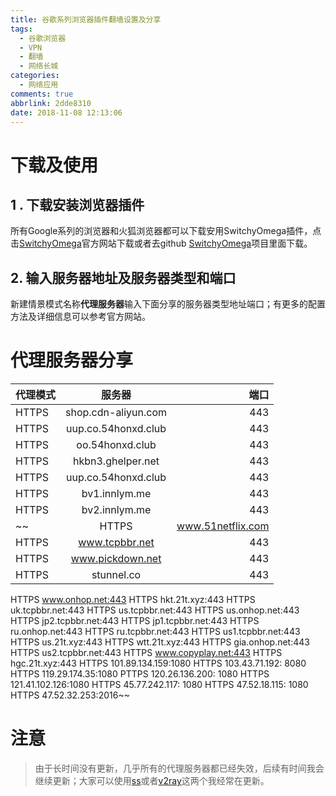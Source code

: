 ```yaml
---
title: 谷歌系列浏览器插件翻墙设置及分享
tags:
  - 谷歌浏览器
  - VPN
  - 翻墙
  - 网络长城
categories:
  - 网络应用
comments: true
abbrlink: 2dde8310
date: 2018-11-08 12:13:06
---
```


# 下载及使用
## 1 . 下载安装浏览器插件
所有Google系列的浏览器和火狐浏览器都可以下载安用SwitchyOmega插件，点击[SwitchyOmega](https://www.switchyomega.com)官方网站下载或者去github [SwitchyOmega](https://github.com/FelisCatus/SwitchyOmega)项目里面下载。
## 2. 输入服务器地址及服务器类型和端口
新建情景模式名称**代理服务器**输入下面分享的服务器类型地址端口；有更多的配置方法及详细信息可以参考官方网站。
<escape><!-- more --></escape>
# 代理服务器分享
| 代理模式 | 服务器 | 端口 |
| :--- | :----: | ----: |
| HTTPS | shop.cdn-aliyun.com | 443 |
| HTTPS | uup.co.54honxd.club | 443 |
| HTTPS | oo.54honxd.club | 443 |
| HTTPS | hkbn3.ghelper.net | 443 |
| HTTPS | uup.co.54honxd.club | 443 |
| HTTPS | bv1.innlym.me | 443 |
| HTTPS | bv2.innlym.me | 443 |
~~| HTTPS | www.51netflix.com | 80 |
| HTTPS | www.tcpbbr.net | 443 |
| HTTPS | www.pickdown.net | 443 |
| HTTPS | stunnel.co | 443 |
HTTPS www.onhop.net:443
HTTPS hkt.21t.xyz:443
HTTPS uk.tcpbbr.net:443
HTTPS us.tcpbbr.net:443
HTTPS us.onhop.net:443
HTTPS jp2.tcpbbr.net:443
HTTPS jp1.tcpbbr.net:443
HTTPS ru.onhop.net:443
HTTPS ru.tcpbbr.net:443
HTTPS us1.tcpbbr.net:443
HTTPS us.21t.xyz:443
HTTPS wtt.21t.xyz:443
HTTPS gia.onhop.net:443
HTTPS us2.tcpbbr.net:443
HTTPS www.copyplay.net:443
HTTPS hgc.21t.xyz:443
HTTPS 101.89.134.159:1080
HTTPS 103.43.71.192: 8080
HTTPS 119.29.174.35:1080
PTTPS 120.26.136.200: 1080
HTTPS 121.41.102.126:1080
HTTPS 45.77.242.117: 1080
HTTPS 47.52.18.115: 1080
HTTPS 47.52.32.253:2016~~
# 注意
>由于长时间没有更新，几乎所有的代理服务器都已经失效，后续有时间我会继续更新；大家可以使用[ss](https://pzb568.github.io/2018/11/08/ss%E7%B3%BB%E5%88%97%E8%BD%AF%E4%BB%B6%E5%88%86%E4%BA%AB%E5%8F%8A%E4%BD%BF%E7%94%A8/)或者[v2ray](https://pzb568.github.io/2018/11/09/v2ray%E7%9A%84%E4%BD%BF%E7%94%A8%E4%B8%8E%E5%88%86%E4%BA%AB/ "v2ray")这两个我经常在更新。